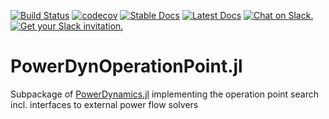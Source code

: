 [![Build Status](https://travis-ci.org/JuliaEnergy/PowerDynOperationPoint.jl.svg?branch=master)](https://travis-ci.org/JuliaEnergy/PowerDynOperationPoint.jl)
[![codecov](https://codecov.io/gh/JuliaEnergy/PowerDynOperationPoint.jl/branch/master/graph/badge.svg)](https://codecov.io/gh/JuliaEnergy/PowerDynOperationPoint.jl)
[![Stable Docs](https://img.shields.io/badge/docs-stable-blue.svg)](https://juliaenergy.github.io/PowerDynamics.jl/stable/)
[![Latest Docs](https://img.shields.io/badge/docs-latest-blue.svg)](https://juliaenergy.github.io/PowerDynamics.jl/latest/)
[![Chat on Slack.](https://img.shields.io/badge/chat%20on-slack-yellow.svg)](https://julialang.slack.com/messages/CDAGL4T09/)
[![Get your Slack invitation.](https://img.shields.io/badge/get%20invitation-slack-yellow.svg)](https://slackinvite.julialang.org/)

# PowerDynOperationPoint.jl

Subpackage of [PowerDynamics.jl](https://github.com/JuliaEnergy/PowerDynamics.jl) implementing the operation point search incl. interfaces to external power flow solvers
